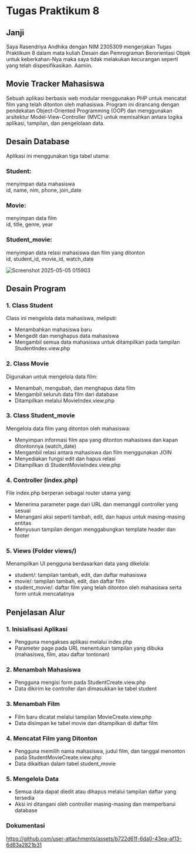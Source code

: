 # Tugas Praktikum 8

## Janji
Saya Rasendriya Andhika dengan NIM 2305309 mengerjakan Tugas Praktikum 8 dalam mata kuliah Desain dan Pemrograman Berorientasi Objek untuk keberkahan-Nya maka saya tidak melakukan kecurangan seperti yang telah dispesifikasikan. Aamiin.

## Movie Tracker Mahasiswa
Sebuah aplikasi berbasis web modular menggunakan PHP untuk mencatat film yang telah ditonton oleh mahasiswa. Program ini dirancang dengan pendekatan Object-Oriented Programming (OOP) dan menggunakan arsitektur Model-View-Controller (MVC) untuk memisahkan antara logika aplikasi, tampilan, dan pengelolaan data.

## Desain Database
Aplikasi ini menggunakan tiga tabel utama:

### Student: 
menyimpan data mahasiswa </br>
id, name, nim, phone, join_date

### Movie: 
menyimpan data film </br>
id, title, genre, year

### Student_movie: 
menyimpan data relasi mahasiswa dan film yang ditonton </br>
id, student_id, movie_id, watch_date

![Screenshot 2025-05-05 015903](https://github.com/user-attachments/assets/d1f88405-8ed2-4440-8c2b-1e2744c3587f)

## Desain Program
### 1. Class Student
Class ini mengelola data mahasiswa, meliputi:
- Menambahkan mahasiswa baru
- Mengedit dan menghapus data mahasiswa
- Mengambil semua data mahasiswa untuk ditampilkan pada tampilan StudentIndex.view.php

### 2. Class Movie
Digunakan untuk mengelola data film:
- Menambah, mengubah, dan menghapus data film
- Mengambil seluruh data film dari database
- Ditampilkan melalui MovieIndex.view.php

### 3. Class Student_movie
Mengelola data film yang ditonton oleh mahasiswa:
- Menyimpan informasi film apa yang ditonton mahasiswa dan kapan ditontonnya (watch_date)
- Mengambil relasi antara mahasiswa dan film menggunakan JOIN
- Menyediakan fungsi edit dan hapus relasi
- Ditampilkan di StudentMovieIndex.view.php

### 4. Controller (index.php)
File index.php berperan sebagai router utama yang:
- Menerima parameter page dari URL dan memanggil controller yang sesuai
- Menangani aksi seperti tambah, edit, dan hapus untuk masing-masing entitas
- Menyusun tampilan dengan menggabungkan template header dan footer

### 5. Views (Folder views/)
Menampilkan UI pengguna berdasarkan data yang dikelola:
- student/: tampilan tambah, edit, dan daftar mahasiswa
- movie/: tampilan tambah, edit, dan daftar film
- student_movie/: daftar film yang telah ditonton oleh mahasiswa serta form untuk mencatatnya

## Penjelasan Alur
### 1. Inisialisasi Aplikasi
- Pengguna mengakses aplikasi melalui index.php
- Parameter page pada URL menentukan tampilan yang dibuka (mahasiswa, film, atau daftar tontonan)

### 2. Menambah Mahasiswa
- Pengguna mengisi form pada StudentCreate.view.php
- Data dikirim ke controller dan dimasukkan ke tabel student

### 3. Menambah Film
- Film baru dicatat melalui tampilan MovieCreate.view.php
- Data disimpan ke tabel movie dan ditampilkan di daftar film

### 4. Mencatat Film yang Ditonton
- Pengguna memilih nama mahasiswa, judul film, dan tanggal menonton pada StudentMovieCreate.view.php
- Data dikaitkan dalam tabel student_movie

### 5. Mengelola Data
- Semua data dapat diedit atau dihapus melalui tampilan daftar yang tersedia
- Aksi ini ditangani oleh controller masing-masing dan memperbarui database

### Dokumentasi
https://github.com/user-attachments/assets/b722d61f-6da0-43ea-af13-6d83a2821b31

